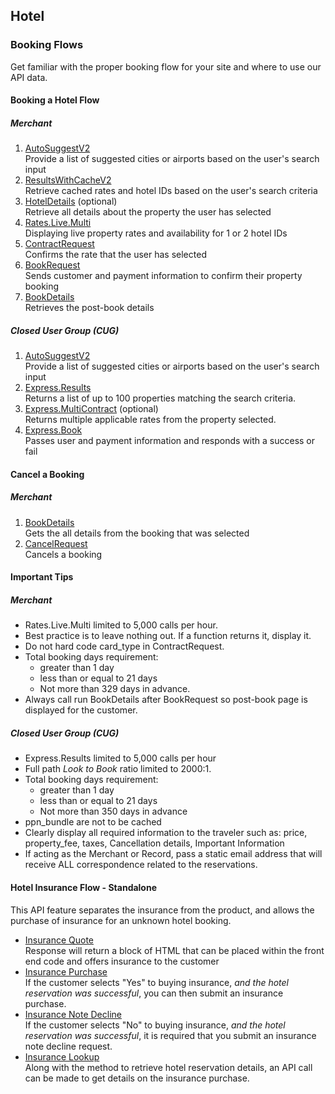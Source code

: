 ## Hotel

### Booking Flows

Get familiar with the proper booking flow for your site and where to use our API data.

#### Booking a Hotel Flow

##### Merchant 

1. [AutoSuggestV2](http://localhost:8200/documentation/hotel#section/Authentication)  
Provide a list of suggested cities or airports based on the user's search input
2. [ResultsWithCacheV2](#docs)  
Retrieve cached rates and hotel IDs based on the user's search criteria
3. [HotelDetails](http://localhost:8200/documentation/hotel#section/Authentication) (optional)  
Retrieve all details about the property the user has selected
4. [Rates.Live.Multi](#docs)  
Displaying live property rates and availability for 1 or 2 hotel IDs
5. [ContractRequest](#docs)  
Confirms the rate that the user has selected
6. [BookRequest](#docs)  
Sends customer and payment information to confirm their property booking
7. [BookDetails](#docs)  
Retrieves the post-book details

##### Closed User Group (CUG)

1. [AutoSuggestV2](#docs)  
Provide a list of suggested cities or airports based on the user's search input
2. [Express.Results](#docs)  
Returns a list of up to 100 properties matching the search criteria.
3. [Express.MultiContract](#docs) (optional)  
Returns multiple applicable rates from the property selected.
4. [Express.Book](#docs)  
Passes user and payment information and responds with a success or fail

#### Cancel a Booking

##### Merchant

1. [BookDetails](#docs)  
Gets the all details from the booking that was selected
2. [CancelRequest](#docs)  
Cancels a booking

#### Important Tips

##### Merchant

- Rates.Live.Multi limited to 5,000 calls per hour.
- Best practice is to leave nothing out. If a function returns it, display it.
- Do not hard code card_type in ContractRequest.
- Total booking days requirement:
    - greater than 1 day
    - less than or equal to 21 days
    - Not more than 329 days in advance.
- Always call run BookDetails after BookRequest so post-book page is displayed for the customer.

##### Closed User Group (CUG)

- Express.Results limited to 5,000 calls per hour
- Full path *Look to Book* ratio limited to 2000:1.
- Total booking days requirement: 
    - greater than 1 day
    - less than or equal to 21 days 
    - Not more than 350 days in advance
- ppn_bundle are not to be cached 
- Clearly display all required information to the traveler such as: price, property_fee, taxes, Cancellation details, Important Information
- If acting as the Merchant or Record, pass a static email address that will receive ALL correspondence related to the reservations.

#### Hotel Insurance Flow - Standalone

This API feature separates the insurance from the product, and allows the purchase of insurance for an unknown hotel booking.

- [Insurance Quote](#docs)  
Response will return a block of HTML that can be placed within the front end code and offers insurance to the customer
- [Insurance Purchase](#docs)  
If the customer selects "Yes" to buying insurance, *and the hotel reservation was successful*, you can then submit an insurance purchase.
- [Insurance Note Decline](#docs)  
If the customer selects "No" to buying insurance, *and the hotel reservation was successful*, it is required that you submit an insurance note decline request.
- [Insurance Lookup](#docs)  
Along with the method to retrieve hotel reservation details, an API call can be made to get details on the insurance purchase.




